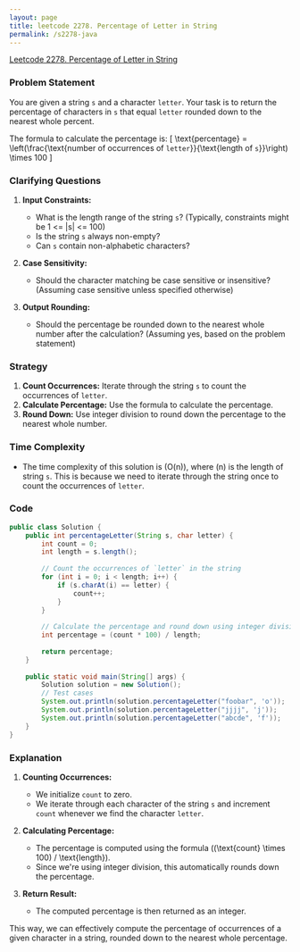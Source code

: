 ```yaml
---
layout: page
title: leetcode 2278. Percentage of Letter in String
permalink: /s2278-java
---
```

[Leetcode 2278. Percentage of Letter in String](https://algoadvance.github.io/algoadvance/l2278)
### Problem Statement
You are given a string `s` and a character `letter`. Your task is to return the percentage of characters in `s` that equal `letter` rounded down to the nearest whole percent.

The formula to calculate the percentage is:
\[ \text{percentage} = \left(\frac{\text{number of occurrences of `letter`}}{\text{length of `s`}}\right) \times 100 \]

### Clarifying Questions
1. **Input Constraints:**
   - What is the length range of the string `s`? (Typically, constraints might be 1 <= |s| <= 100)
   - Is the string `s` always non-empty?
   - Can `s` contain non-alphabetic characters?

2. **Case Sensitivity:**
   - Should the character matching be case sensitive or insensitive? (Assuming case sensitive unless specified otherwise)

3. **Output Rounding:**
   - Should the percentage be rounded down to the nearest whole number after the calculation? (Assuming yes, based on the problem statement)

### Strategy
1. **Count Occurrences:** Iterate through the string `s` to count the occurrences of `letter`.
2. **Calculate Percentage:** Use the formula to calculate the percentage.
3. **Round Down:** Use integer division to round down the percentage to the nearest whole number.

### Time Complexity
- The time complexity of this solution is \(O(n)\), where \(n\) is the length of string `s`. This is because we need to iterate through the string once to count the occurrences of `letter`.

### Code
```java
public class Solution {
    public int percentageLetter(String s, char letter) {
        int count = 0;
        int length = s.length();
        
        // Count the occurrences of `letter` in the string
        for (int i = 0; i < length; i++) {
            if (s.charAt(i) == letter) {
                count++;
            }
        }
        
        // Calculate the percentage and round down using integer division
        int percentage = (count * 100) / length;
        
        return percentage;
    }
    
    public static void main(String[] args) {
        Solution solution = new Solution();
        // Test cases
        System.out.println(solution.percentageLetter("foobar", 'o'));    // Expected output: 33
        System.out.println(solution.percentageLetter("jjjj", 'j'));      // Expected output: 100
        System.out.println(solution.percentageLetter("abcde", 'f'));     // Expected output: 0
    }
}
```

### Explanation
1. **Counting Occurrences:**
   - We initialize `count` to zero.
   - We iterate through each character of the string `s` and increment `count` whenever we find the character `letter`.

2. **Calculating Percentage:**
   - The percentage is computed using the formula \((\text{count} \times 100) / \text{length}\).
   - Since we're using integer division, this automatically rounds down the percentage.

3. **Return Result:**
   - The computed percentage is then returned as an integer.

This way, we can effectively compute the percentage of occurrences of a given character in a string, rounded down to the nearest whole percentage.